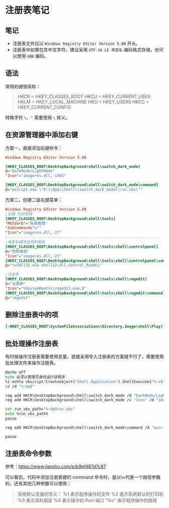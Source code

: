 # 注册表笔记

## 笔记

* 注册表文件应以 `Windows Registry Editor Version 5.00` 开头。
* 注册表中如果包含中文字符，建议采用 `UTF-16 LE 带签名` 编码格式存储，也可以使用 `GBK` 编码。

## 语法

常用的键值简称：

>HKCR = HKEY_CLASSES_ROOT
>HKCU = HKEY_CURRENT_USER
>HKLM = HKEY_LOCAL_MACHINE
>HKU  = HKEY_USERS
>HKCC = HKEY_CURRENT_CONFIG

特殊字符 `\`、`"` 需要使用 `\` 转义。

## 在资源管理器中添加右键

方案一，直接添加右键命令：

```ini
Windows Registry Editor Version 5.00

[HKEY_CLASSES_ROOT\DesktopBackground\shell\switch_dark_mode]
@="DarkMode/LightMode"
"Icon"="imageres.dll,-1401"

[HKEY_CLASSES_ROOT\DesktopBackground\shell\switch_dark_mode\command]
@="wscript.exe \"D:\\App\\Shell\\switch_dark_mode\\run.vbs\""
```

方案二，创建二级右键菜单：

```ini
Windows Registry Editor Version 5.00
;右键 系统管理
[HKEY_CLASSES_ROOT\DesktopBackground\shell\tools]
"MUIVerb"="系统管理"
"SubCommands"=""
"Icon"="imageres.dll,-27"
;-------------------------------------------------------------------
;桌面右键添加控制面板
[HKEY_CLASSES_ROOT\DesktopBackground\shell\tools\shell\controlpanel]
@="控制面板"
"Icon"="imageres.dll,-27"
[HKEY_CLASSES_ROOT\DesktopBackground\shell\tools\shell\controlpanel\command]
@="rundll32.exe shell32.dll,Control_RunDLL"

;注册表
[HKEY_CLASSES_ROOT\DesktopBackground\shell\tools\shell\regedit]
@="注册表"
"Icon"="%SystemRoot%\\regedit.exe,0"
[HKEY_CLASSES_ROOT\DesktopBackground\shell\tools\shell\regedit\command]
@="regedit"
```

## 删除注册表中的项

```ini
[-HKEY_CLASSES_ROOT\SystemFileAssociations\Directory.Image\shell\Play]
```

## 批处理操作注册表

有时候操作注册表需要使用变量，直接采用导入注册表的方案就不行了，需要使用批处理文件来操作注册表。

```sh
@echo off
echo 必须以管理员身份运行该程序
%1 mshta vbscript:Createobject("Shell.Application").ShellExecute("%~s0","::","","runas",1)(window.close)&&exit
cd /d "%~dp0"

reg add HKCR\DesktopBackground\shell\switch_dark_mode /d "DarkMode/LightMode" /f
reg add HKCR\DesktopBackground\shell\switch_dark_mode /v "Icon" /d "imageres.dll,-1401" /f

set run_vbs_path="%~dp0run.vbs"
echo %run_vbs_path%
pause

reg add HKCR\DesktopBackground\shell\switch_dark_mode\command /d "wscript.exe \"%run_vbs_path%\"" /f

pause
```

## 注册表命令参数

参考：<https://www.jianshu.com/p/b9ef487d7c87>

可以看到，代码中添加注册表键的 command 命令时，是以`%v`代表一个路径参数的，还有其他几种参数可以使用：

>系统默认变量的含义：
>%1    表示程序操作的文件
>%2    表示系统默认的打印机
>%3    表示资料扇区
>%4    表示操作的 Port 端口
>"%v"  表示程序操作的路径
